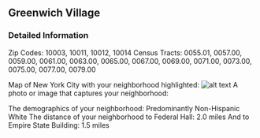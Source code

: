 ## Greenwich Village

### Detailed Information

Zip Codes: 10003, 10011, 10012, 10014
Census Tracts: 0055.01, 0057.00, 0059.00, 0061.00, 0063.00, 0065.00, 0067.00, 0069.00,
0071.00, 0073.00, 0075.00, 0077.00, 0079.00

Map of New York City with your neighborhood highlighted:
![alt text](img001.png)
A photo or image that captures your neighborhood:

The demographics of your neighborhood: Predominantly Non-Hispanic White
The distance of your neighborhood to Federal Hall: 2.0 miles
And to Empire State Building: 1.5 miles
